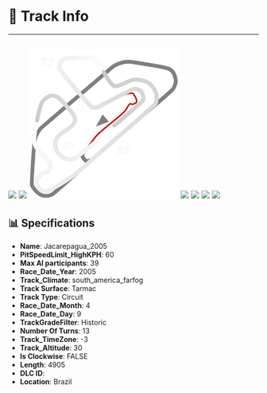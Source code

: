# 🏁 Track Info

---
![](image_1.jpg)
![](image_2.jpg)
![](image_3.jpg)
![](image_4.jpg)
![](image_5.jpg)
![](image_6.jpg)
![](image_7.jpg)
---

## 📊 Specifications

- **Name**: Jacarepagua_2005
- **PitSpeedLimit_HighKPH**: 60
- **Max AI participants**: 39
- **Race_Date_Year**: 2005
- **Track_Climate**: south_america_farfog
- **Track Surface**: Tarmac
- **Track Type**: Circuit
- **Race_Date_Month**: 4
- **Race_Date_Day**: 9
- **TrackGradeFilter**: Historic
- **Number Of Turns**: 13
- **Track_TimeZone**: -3
- **Track_Altitude**: 30
- **Is Clockwise**: FALSE
- **Length**: 4905
- **DLC ID**: 
- **Location**: Brazil
